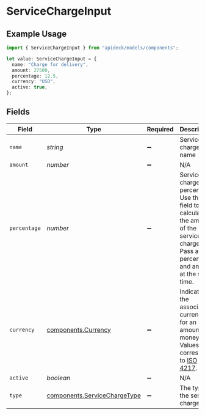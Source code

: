 # ServiceChargeInput

## Example Usage

```typescript
import { ServiceChargeInput } from "apideck/models/components";

let value: ServiceChargeInput = {
  name: "Charge for delivery",
  amount: 27500,
  percentage: 12.5,
  currency: "USD",
  active: true,
};
```

## Fields

| Field                                                                                                                                   | Type                                                                                                                                    | Required                                                                                                                                | Description                                                                                                                             | Example                                                                                                                                 |
| --------------------------------------------------------------------------------------------------------------------------------------- | --------------------------------------------------------------------------------------------------------------------------------------- | --------------------------------------------------------------------------------------------------------------------------------------- | --------------------------------------------------------------------------------------------------------------------------------------- | --------------------------------------------------------------------------------------------------------------------------------------- |
| `name`                                                                                                                                  | *string*                                                                                                                                | :heavy_minus_sign:                                                                                                                      | Service charge name                                                                                                                     | Charge for delivery                                                                                                                     |
| `amount`                                                                                                                                | *number*                                                                                                                                | :heavy_minus_sign:                                                                                                                      | N/A                                                                                                                                     | 27500                                                                                                                                   |
| `percentage`                                                                                                                            | *number*                                                                                                                                | :heavy_minus_sign:                                                                                                                      | Service charge percentage. Use this field to calculate the amount of the service charge. Pass a percentage and amount at the same time. | 12.5                                                                                                                                    |
| `currency`                                                                                                                              | [components.Currency](../../models/components/currency.md)                                                                              | :heavy_minus_sign:                                                                                                                      | Indicates the associated currency for an amount of money. Values correspond to [ISO 4217](https://en.wikipedia.org/wiki/ISO_4217).      | USD                                                                                                                                     |
| `active`                                                                                                                                | *boolean*                                                                                                                               | :heavy_minus_sign:                                                                                                                      | N/A                                                                                                                                     | true                                                                                                                                    |
| `type`                                                                                                                                  | [components.ServiceChargeType](../../models/components/servicechargetype.md)                                                            | :heavy_minus_sign:                                                                                                                      | The type of the service charge.                                                                                                         |                                                                                                                                         |
